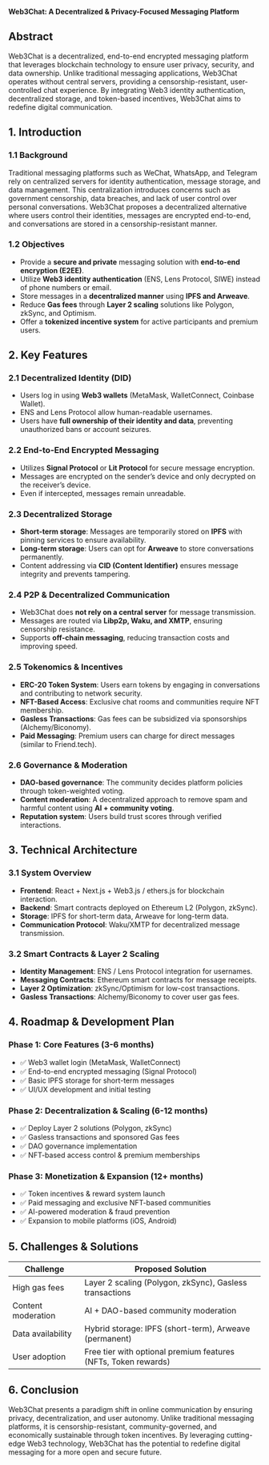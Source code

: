 **Web3Chat: A Decentralized & Privacy-Focused Messaging Platform**



## **Abstract**

Web3Chat is a decentralized, end-to-end encrypted messaging platform that leverages blockchain technology to ensure user privacy, security, and data ownership. Unlike traditional messaging applications, Web3Chat operates without central servers, providing a censorship-resistant, user-controlled chat experience. By integrating Web3 identity authentication, decentralized storage, and token-based incentives, Web3Chat aims to redefine digital communication.



## **1. Introduction**

### **1.1 Background**

Traditional messaging platforms such as WeChat, WhatsApp, and Telegram rely on centralized servers for identity authentication, message storage, and data management. This centralization introduces concerns such as government censorship, data breaches, and lack of user control over personal conversations. Web3Chat proposes a decentralized alternative where users control their identities, messages are encrypted end-to-end, and conversations are stored in a censorship-resistant manner.



### **1.2 Objectives**

- Provide a **secure and private** messaging solution with **end-to-end encryption (E2EE)**.
- Utilize **Web3 identity authentication** (ENS, Lens Protocol, SIWE) instead of phone numbers or email.
- Store messages in a **decentralized manner** using **IPFS and Arweave**.
- Reduce **Gas fees** through **Layer 2 scaling** solutions like Polygon, zkSync, and Optimism.
- Offer a **tokenized incentive system** for active participants and premium users.



## **2. Key Features**

### **2.1 Decentralized Identity (DID)**

- Users log in using **Web3 wallets** (MetaMask, WalletConnect, Coinbase Wallet).
- ENS and Lens Protocol allow human-readable usernames.
- Users have **full ownership of their identity and data**, preventing unauthorized bans or account seizures.

### **2.2 End-to-End Encrypted Messaging**

- Utilizes **Signal Protocol** or **Lit Protocol** for secure message encryption.
- Messages are encrypted on the sender’s device and only decrypted on the receiver’s device.
- Even if intercepted, messages remain unreadable.

### **2.3 Decentralized Storage**

- **Short-term storage**: Messages are temporarily stored on **IPFS** with pinning services to ensure availability.
- **Long-term storage**: Users can opt for **Arweave** to store conversations permanently.
- Content addressing via **CID (Content Identifier)** ensures message integrity and prevents tampering.

### **2.4 P2P & Decentralized Communication**

- Web3Chat does **not rely on a central server** for message transmission.
- Messages are routed via **Libp2p, Waku, and XMTP**, ensuring censorship resistance.
- Supports **off-chain messaging**, reducing transaction costs and improving speed.

### **2.5 Tokenomics & Incentives**

- **ERC-20 Token System**: Users earn tokens by engaging in conversations and contributing to network security.
- **NFT-Based Access**: Exclusive chat rooms and communities require NFT membership.
- **Gasless Transactions**: Gas fees can be subsidized via sponsorships (Alchemy/Biconomy).
- **Paid Messaging**: Premium users can charge for direct messages (similar to Friend.tech).

### **2.6 Governance & Moderation**

- **DAO-based governance**: The community decides platform policies through token-weighted voting.
- **Content moderation**: A decentralized approach to remove spam and harmful content using **AI + community voting**.
- **Reputation system**: Users build trust scores through verified interactions.



## **3. Technical Architecture**

### **3.1 System Overview**

- **Frontend**: React + Next.js + Web3.js / ethers.js for blockchain interaction.
- **Backend**: Smart contracts deployed on Ethereum L2 (Polygon, zkSync).
- **Storage**: IPFS for short-term data, Arweave for long-term data.
- **Communication Protocol**: Waku/XMTP for decentralized message transmission.

### **3.2 Smart Contracts & Layer 2 Scaling**

- **Identity Management**: ENS / Lens Protocol integration for usernames.
- **Messaging Contracts**: Ethereum smart contracts for message receipts.
- **Layer 2 Optimization**: zkSync/Optimism for low-cost transactions.
- **Gasless Transactions**: Alchemy/Biconomy to cover user gas fees.



## **4. Roadmap & Development Plan**

### **Phase 1: Core Features (3-6 months)**

- ✅ Web3 wallet login (MetaMask, WalletConnect)
- ✅ End-to-end encrypted messaging (Signal Protocol)
- ✅ Basic IPFS storage for short-term messages
- ✅ UI/UX development and initial testing

### **Phase 2: Decentralization & Scaling (6-12 months)**

- ✅ Deploy Layer 2 solutions (Polygon, zkSync)
- ✅ Gasless transactions and sponsored Gas fees
- ✅ DAO governance implementation
- ✅ NFT-based access control & premium memberships

### **Phase 3: Monetization & Expansion (12+ months)**

- ✅ Token incentives & reward system launch
- ✅ Paid messaging and exclusive NFT-based communities
- ✅ AI-powered moderation & fraud prevention
- ✅ Expansion to mobile platforms (iOS, Android)



## **5. Challenges & Solutions**

| Challenge          | Proposed Solution                                            |
| ------------------ | ------------------------------------------------------------ |
| High gas fees      | Layer 2 scaling (Polygon, zkSync), Gasless transactions      |
| Content moderation | AI + DAO-based community moderation                          |
| Data availability  | Hybrid storage: IPFS (short-term), Arweave (permanent)       |
| User adoption      | Free tier with optional premium features (NFTs, Token rewards) |



## **6. Conclusion**

Web3Chat presents a paradigm shift in online communication by ensuring privacy, decentralization, and user autonomy. Unlike traditional messaging platforms, it is censorship-resistant, community-governed, and economically sustainable through token incentives. By leveraging cutting-edge Web3 technology, Web3Chat has the potential to redefine digital messaging for a more open and secure future.

